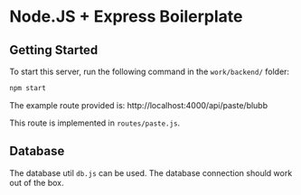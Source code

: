 # Node.JS + Express Boilerplate

## Getting Started

To start this server, run the following command in the `work/backend/` folder:

```sh
npm start
```

The example route provided is: http://localhost:4000/api/paste/blubb

This route is implemented in `routes/paste.js`.

## Database

The database util `db.js` can be used. The database connection should work out of the box.
